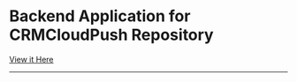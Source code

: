 # Backend Application for CRMCloudPush Repository

[View it Here](https://github.com/AgiGames/APP-Project-CRM)

---

